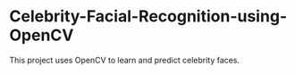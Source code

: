 # Celebrity-Facial-Recognition-using-OpenCV
This project uses OpenCV to learn and predict celebrity faces.
